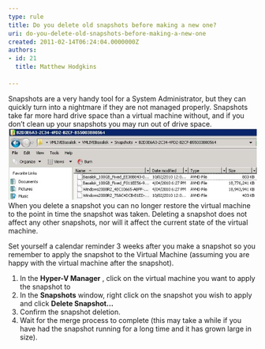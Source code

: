 ```yaml
---
type: rule
title: Do you delete old snapshots before making a new one?
uri: do-you-delete-old-snapshots-before-making-a-new-one
created: 2011-02-14T06:24:04.0000000Z
authors:
- id: 21
  title: Matthew Hodgkins

---
```


Snapshots are a very handy tool for a System Administrator, but they can quickly turn into a nightmare if they are not managed properly. Snapshots take far more hard drive space than a virtual machine without, and if you don’t clean up your snapshots you may run out of drive space. <br> 
![Snapshots are useful, but they can take up a lot of space](snapshot-avhds.jpg)
When you delete a snapshot you can no longer restore the virtual machine to the point in time the snapshot was taken. Deleting a snapshot does not affect any other snapshots, nor will it affect the current state of the virtual machine.

Set yourself a calendar reminder 3 weeks after you make a snapshot so you remember to apply the snapshot to the Virtual Machine (assuming you are happy with the virtual machine after the snapshot).

1. In the  **Hyper-V Manager** , click on the virtual machine you want to apply the snapshot to
2. In the  **Snapshots** window, right click on the snapshot you wish to apply and click  **Delete Snapshot…**
3. Confirm the snapshot deletion.
4. Wait for the merge process to complete (this may take a while if you have had the snapshot running for a long time and it has grown large in size).
